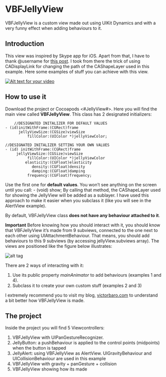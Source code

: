 VBFJellyView
============

VBFJellyView is a custom view made out using UIKit Dynamics and with a very funny effect when adding behaviours to it.



## Introduction
This view was inspired by Skype app for iOS. 
Apart from that, I have to thank @username for [this post](http://holko.pl/2014/06/26/recreating-skypes-action-sheet-animation/). I took from there the trick of using CADisplayLink for changing the path of the CAShapeLayer used in this example.
Here some examples of stuff you can achieve with this view.

[![Alt text for your video](http://img.youtube.com/vi/rzcevF0xyM4/0.jpg)](http://youtu.be/rzcevF0xyM4)

	
## How to use it
Download the project or Cocoapods <#JellyView#>. Here you will find the main view called **VBFJellyView**.  This class has 2 designated initializers:

		//DESIGNATED INITALIZER FOR DEFAULT VALUES
	- (id)initWithFrame:(CGRect)frame
	      jellyViewSize:(CGSize)viewSize
	          fillColor:(UIColor *)jellyViewColor;

	//DESIGNATED INITALIZER SETTING YOUR OWN VALUES
	- (id) initWithFrame:(CGRect)frame
  	     jellyViewSize:(CGSize)viewSize
     	      fillColor:(UIColor *)jellyViewColor
     	     elasticity:(CGFloat)elasticity
     	        density:(CGFloat)density
     	        damping:(CGFloat)damping
     	      frequency:(CGFloat)frequency;

Use the first one for **default values**. 
You won’t see anything on the screen until you call:
	- (void) show;
By calling that method, the CAShapeLayer used for showing the JellyView will be added as a sublayer.
I have used this approach to make it easier when you subclass it (like you will see in the AlertView example).

By default, VBFJellyView class **does not have any behaviour attached to it**.

**Important**
Before knowing how you should interact with it, you should know that VBFJellyView it’s made from 9 subviews, connected to the one next to each other using UIAttachmentBehaviour. 
That means, you should add behaviours to this 9 subviews (by accessing jellyView.subviews array). The views are positioned like the figure below illustrates:

![alt tag](http://victorbaro.com/wp-content/uploads/2014/07/VBFJellyView-subviews.png)

There are 2 ways of interacting with it:
1. Use its public property *mainAnimator* to add behaviours (examples 1 and 4). 
2. Subclass it to create your own custom stuff (examples 2 and 3)

I extremely recommend you to visit my blog, [victorbaro.com](victorbaro.com) to understand a bit better how VBFJellyView is made. 

## The project
Inside the project you will find 5 Viewcontrollers:
1. VBFJellyView with UIPanGestureRecognizer.
2. JellyButton: a pushBehaviour is applied to the control points (midpoints) when the button is tapped
3. JellyAlert: using VBFJellyView as AlertView. UIGravityBehaviour and UICollisionBehaviour are used in this example
4. VBFJellyView with gravity + panGesture + collision
5. VBFJellyView showing how its made

